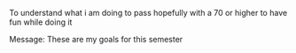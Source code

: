 To understand what i am doing
to pass hopefully with a 70 or higher
to have fun while doing it

Message: These are my goals for this semester